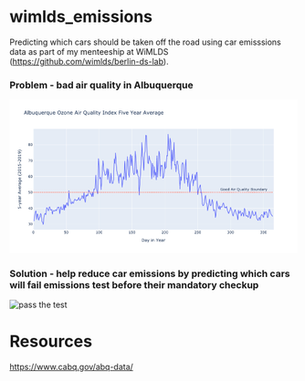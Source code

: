 # wimlds_emissions
Predicting  which cars should be taken off the road using car emisssions data as part of my menteeship at WiMLDS (https://github.com/wimlds/berlin-ds-lab).

### Problem - bad air quality in Albuquerque
![Bad Air Quality Days](ozone_days.png)

### Solution - help reduce car emissions by predicting which cars will fail emissions test before their mandatory checkup
![pass the test](can_pass)

###
# Resources
https://www.cabq.gov/abq-data/
